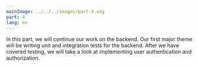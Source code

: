 ```yaml
---
mainImage: ../../../images/part-4.svg
part: 4
lang: en
---
```


<div class="intro">

In this part, we will continue our work on the backend.
Our first major theme will be writing unit and integration tests for the backend.
After we have covered testing, we will take a look at implementing user authentication and authorization.

</div>

